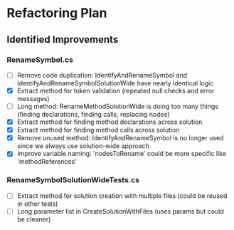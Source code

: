 # Refactoring Plan

## Identified Improvements

### RenameSymbol.cs
- [ ] Remove code duplication: IdentifyAndRenameSymbol and IdentifyAndRenameSymbolSolutionWide have nearly identical logic
- [x] Extract method for token validation (repeated null checks and error messages)
- [ ] Long method: RenameMethodSolutionWide is doing too many things (finding declarations, finding calls, replacing nodes)
- [x] Extract method for finding method declarations across solution
- [x] Extract method for finding method calls across solution
- [x] Remove unused method: IdentifyAndRenameSymbol is no longer used since we always use solution-wide approach
- [x] Improve variable naming: 'nodesToRename' could be more specific like 'methodReferences'

### RenameSymbolSolutionWideTests.cs
- [ ] Extract method for solution creation with multiple files (could be reused in other tests)
- [ ] Long parameter list in CreateSolutionWithFiles (uses params but could be cleaner)
